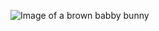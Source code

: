 ![Image of a brown babby bunny](https://user-images.githubusercontent.com/89137804/130457062-f93d17fa-e501-4ad8-830b-534a3b2afd79.jpg)

